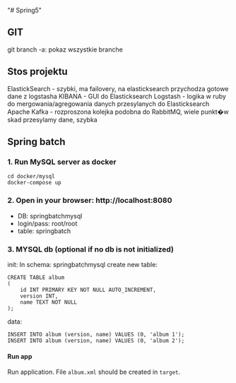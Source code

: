 "# Spring5"

## GIT

git branch -a: pokaz wszystkie branche

## Stos projektu

ElastickSearch - szybki, ma failovery, na elasticksearch przychodza gotowe dane z logstasha 
KIBANA - GUI do Elasticksearch
Logstash - logika w ruby do mergowania/agregowania danych przesylanych do Elasticksearch
Apache Kafka - rozproszona kolejka podobna do RabbitMQ, wiele punkt�w skad przesylamy dane, szybka

##  Spring batch

### 1. Run MySQL server as docker
```
cd docker/mysql
docker-compose up
```

### 2. Open in your browser: http://localhost:8080

- DB: springbatchmysql
- login/pass: root/root
- table: springbatch

### 3. MYSQL db (optional if no db is not initialized) 

init:
In schema: springbatchmysql create new table:
```
CREATE TABLE album
(
    id INT PRIMARY KEY NOT NULL AUTO_INCREMENT,
    version INT,
    name TEXT NOT NULL
);
```

data:
```
INSERT INTO album (version, name) VALUES (0, 'album 1');
INSERT INTO album (version, name) VALUES (0, 'album 2');
```

#### Run app

Run application. 
File `album.xml` should be created in `target`.
